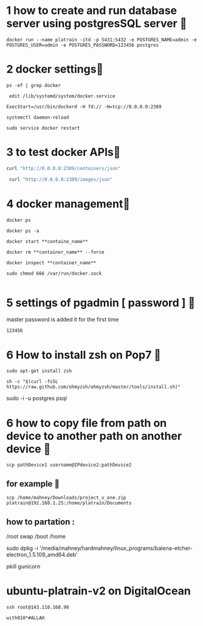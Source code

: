 
# 1 how to create and run database server using postgresSQL server 🚀
``` 
docker run --name platrain -itd -p 5431:5432 -e POSTGRES_NAME=admin -e POSTGRES_USER=admin -e POSTGRES_PASSWORD=123456 postgres
```
# 2 docker settings🚀 
``` 
ps -ef | grep docker
```
```
 edit /lib/systemd/system/docker.service
```
``` 
ExecStart=/usr/bin/dockerd -H fd:// -H=tcp://0.0.0.0:2389
```
```
systemctl daemon-reload
```
```
sudo service docker restart
```
# 3 to test docker APIs🚀
```cmd
curl "http://0.0.0.0:2389/containers/json"
```
```cmd
 curl "http://0.0.0.0:2389/images/json"  
```
# 4 docker  management🚀  
``` 
docker ps                             
``` 

```
docker ps -a                            
``` 

```
docker start **containe_name**       
``` 

```
docker rm **container_name** --force     
``` 

```
docker inspect **container_name**   
``` 
```
sudo chmod 666 /var/run/docker.sock  
```


``` 

```
# 5 settings of pgadmin **[ password ]** 🚀
master password is added it for the first time 
```
123456
```

# 6 How to install zsh on Pop7  🚀
```
sudo apt-get install zsh
```

```
sh -c "$(curl -fsSL https://raw.github.com/ohmyzsh/ohmyzsh/master/tools/install.sh)"
```


sudo -i -u postgres
psql

# 6 how to copy file from path on device to another path on another device   🚀
```
scp pathDevice1 username@IPdevice2:pathDevice2
```
## for example 🚀
```  
scp /home/mahney/Downloads/project_v_one.zip platrain@192.168.1.25:/home/platrain/Documents
```
## how to partation :
/root
swap
/boot
/home 

sudo dpkg -i  '/media/mahney/hardmahney/linux_programs/balena-etcher-electron_1.5.109_amd64.deb'


pkill gunicorn

# ubuntu-platrain-v2 on DigitalOcean 
```ssh
ssh root@143.110.168.90
```
```password
with010*#ALLAH
```